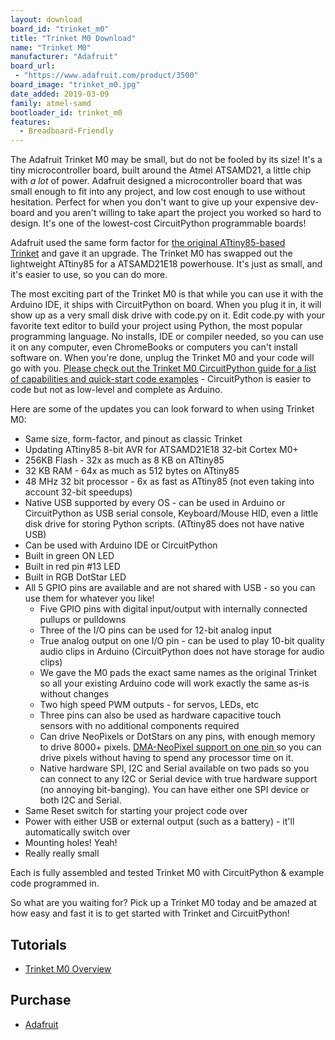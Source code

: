 ```yaml
---
layout: download
board_id: "trinket_m0"
title: "Trinket M0 Download"
name: "Trinket M0"
manufacturer: "Adafruit"
board_url:
 - "https://www.adafruit.com/product/3500"
board_image: "trinket_m0.jpg"
date_added: 2019-03-09
family: atmel-samd
bootloader_id: trinket_m0
features:
  - Breadboard-Friendly
---
```


The Adafruit Trinket M0 may be small, but do not be fooled by its size! It's a tiny microcontroller board, built around the Atmel ATSAMD21, a little chip with _a lot_ of power. Adafruit designed a microcontroller board that was small enough to fit into any project, and low cost enough to use without hesitation. Perfect for when you don't want to give up your expensive dev-board and you aren't willing to take apart the project you worked so hard to design. It's one of the lowest-cost CircuitPython programmable boards!

Adafruit used the same form factor for [the original ATtiny85-based Trinket](https://www.adafruit.com/product/1500) and gave it an upgrade. The Trinket M0 has swapped out the lightweight ATtiny85 for a ATSAMD21E18 powerhouse. It's just as small, and it's easier to use, so you can do more.

The most exciting part of the Trinket M0 is that while you can use it with the Arduino IDE, it ships with CircuitPython on board. When you plug it in, it will show up as a very small disk drive with code.py on it. Edit code.py with your favorite text editor to build your project using Python, the most popular programming language. No installs, IDE or compiler needed, so you can use it on any computer, even ChromeBooks or computers you can't install software on. When you're done, unplug the Trinket M0 and your code will go with you. [Please check out the Trinket M0 CircuitPython guide for a list of capabilities and quick-start code examples](https://learn.adafruit.com/adafruit-trinket-m0-circuitpython-arduino/circuitpython) - CircuitPython is easier to code but not as low-level and complete as Arduino.

Here are some of the updates you can look forward to when using Trinket M0:

*   Same size, form-factor, and pinout as classic Trinket
*   Updating ATtiny85 8-bit AVR for ATSAMD21E18 32-bit Cortex M0+
*   256KB Flash - 32x as much as 8 KB on ATtiny85
*   32 KB RAM - 64x as much as 512 bytes on ATtiny85
*   48 MHz 32 bit processor - 6x as fast as ATtiny85 (not even taking into account 32-bit speedups)
*   Native USB supported by every OS - can be used in Arduino or CircuitPython as USB serial console, Keyboard/Mouse HID, even a little disk drive for storing Python scripts. (ATtiny85 does not have native USB)
*   Can be used with Arduino IDE or CircuitPython
*   Built in green ON LED
*   Built in red pin #13 LED
*   Built in RGB DotStar LED
*   All 5 GPIO pins are available and are not shared with USB - so you can use them for whatever you like!
    *   Five GPIO pins with digital input/output with internally connected pullups or pulldowns
    *   Three of the I/O pins can be used for 12-bit analog input
    *   True analog output on one I/O pin - can be used to play 10-bit quality audio clips in Arduino (CircuitPython does not have storage for audio clips)
    *   We gave the M0 pads the exact same names as the original Trinket so all your existing Arduino code will work exactly the same as-is without changes
    *   Two high speed PWM outputs - for servos, LEDs, etc
    *   Three pins can also be used as hardware capacitive touch sensors with no additional components required
    *   Can drive NeoPixels or DotStars on any pins, with enough memory to drive 8000+ pixels. [DMA-NeoPixel support on one pin ](https://learn.adafruit.com/dma-driven-neopixels)so you can drive pixels without having to spend any processor time on it.
    *   Native hardware SPI, I2C and Serial available on two pads so you can connect to any I2C or Serial device with true hardware support (no annoying bit-banging). You can have either one SPI device or both I2C and Serial.
*   Same Reset switch for starting your project code over
*   Power with either USB or external output (such as a battery) - it'll automatically switch over
*   Mounting holes! Yeah!
*   Really really small

Each is fully assembled and tested Trinket M0 with CircuitPython & example code programmed in.

So what are you waiting for? Pick up a Trinket M0 today and be amazed at how easy and fast it is to get started with Trinket and CircuitPython!

## Tutorials
* [Trinket M0 Overview](https://learn.adafruit.com/adafruit-trinket-m0-circuitpython-arduino)

## Purchase

* [Adafruit](https://www.adafruit.com/product/3500)
